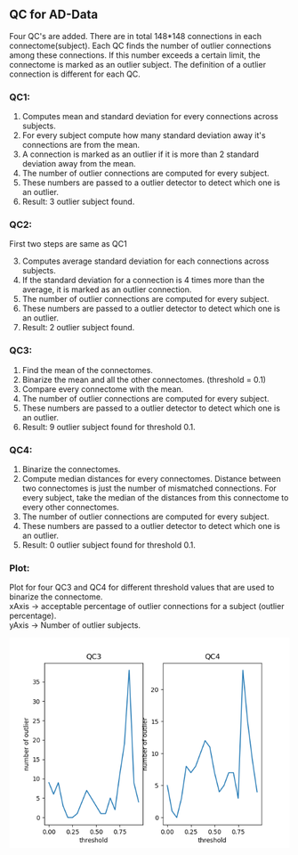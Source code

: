 ## QC for AD-Data

Four QC's are added. There are in total 148*148 connections in each connectome(subject). Each QC finds the number of outlier connections among these connections.
If this number exceeds a certain limit, the connectome is marked as an outlier subject. The definition of a outlier connection is different for each QC.

### QC1:
1. Computes mean and standard deviation for every connections across subjects.
2. For every subject compute how many standard deviation away it's connections are from the mean.
3. A connection is marked as an outlier if it is more than 2 standard deviation away from the mean.
4. The number of outlier connections are computed for every subject.
5. These numbers are passed to a outlier detector to detect which one is an outlier.
6. Result: 3 outlier subject found.

### QC2:
First two steps are same as QC1

3. Computes average standard deviation for each connections across subjects.
4. If the standard deviation for a connection is 4 times more than the average, it is marked as an outlier connection.
5. The number of outlier connections are computed for every subject.
6. These numbers are passed to a outlier detector to detect which one is an outlier.
7. Result: 2 outlier subject found.

### QC3:
1. Find the mean of the connectomes.
2. Binarize the mean and all the other connectomes. (threshold = 0.1)
3. Compare every connectome with the mean.
4. The number of outlier connections are computed for every subject.
5. These numbers are passed to a outlier detector to detect which one is an outlier.
6. Result: 9 outlier subject found for threshold 0.1.

### QC4:
1. Binarize the connectomes.
2. Compute median distances for every connectomes. Distance between two connectomes is just the number of mismatched connections. For every subject, take the median of the distances from this connectome to every other connectomes.
3. The number of outlier connections are computed for every subject.
4. These numbers are passed to a outlier detector to detect which one is an outlier.
5. Result: 0 outlier subject found for threshold 0.1.

### Plot:
Plot for four QC3 and QC4 for different threshold values that are used to binarize the connectome.  
xAxis -> acceptable percentage of outlier connections for a subject (outlier percentage).  
yAxis -> Number of outlier subjects.  

![QC Plot](https://github.com/mturja-vf-ic-bd/Tractography_ADNI/blob/master/scripts/qc.png)
